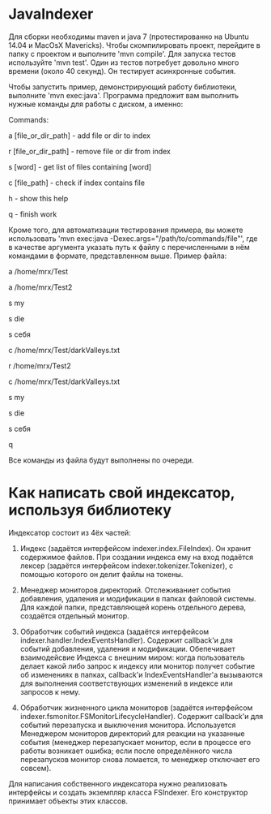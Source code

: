 JavaIndexer
===========

Для сборки необходимы maven и java 7 (протестированно на Ubuntu 14.04 и MacOsX Mavericks).
Чтобы скомпилировать проект, перейдите в папку с проектом и выполните 'mvn compile'.
Для запуска тестов используйте 'mvn test'. Один из тестов потребует довольно много времени (около 40 секунд). Он тестирует асинхронные события.

Чтобы запустить пример, демонстрирующий работу библиотеки, выполните 'mvn exec:java'. Программа предложит вам выполнить нужные команды для работы с диском, а именно:  

Commands:  

a [file_or_dir_path] - add file or dir to index

r [file_or_dir_path] - remove file or dir from index

s [word]             - get list of files containing [word]

c [file_path]        - check if index contains file

h                    - show this help

q                    - finish work

Кроме того, для автоматизации тестирования примера, вы можете использовать 'mvn exec:java -Dexec.args="/path/to/commands/file"', где в качестве аргумента указать путь к файлу с перечисленными в нём командами в формате, представленном выше. Пример файла:

a /home/mrx/Test

a /home/mrx/Test2

s my

s die

s себя

c /home/mrx/Test/darkValleys.txt

r /home/mrx/Test2

c /home/mrx/Test/darkValleys.txt

s my

s die

s себя

q

Все команды из файла будут выполнены по очереди.

Как написать свой индексатор, используя библиотеку
==================================================

Индексатор состоит из 4ёх частей:

1. Индекс (задаётся интерфейсом indexer.index.FileIndex). Он хранит содержимое файлов. При создании индекса ему на вход подаётся лексер (задаётся интерфейсом indexer.tokenizer.Tokenizer), с помощью которого он делит файлы на токены.

2. Менеджер мониторов директорий. Отслеживаниет события добавления, удаления и модификации в папках файловой системы. Для каждой папки, представляющей корень отдельного дерева, создаётся отдельный монитор.

3. Обработчик событий индекса (задаётся интерфейсом indexer.handler.IndexEventsHandler). Содержит callback'и для событий добавления, удаления и модификации. Обепечивает взаимодейсвие Индекса с внешним миром: когда пользователь делает какой либо запрос к индексу или монитор получет событие об изменениях в папках, callback'и IndexEventsHandler'а вызываются для выполнения соответствующих изменений в индексе или запросов к нему.

4. Обработчик жизненного цикла мониторов (задаётся интерфейсом indexer.fsmonitor.FSMonitorLifecycleHandler). Содержит callback'и для событий перезапуска и выключения монитора. Используется Менеджером мониторов директорий для реакции на указанные события (менеджер перезапускает монитор, если в процессе его работы возникает ошибка; если после определённого числа перезапусков монитор снова ломается, то менеджер отключает его совсем).

Для написания собственного индексатора нужно реализовать интерфейсы и создать экземпляр класса FSIndexer. Его конструктор принимает объекты этих классов.
